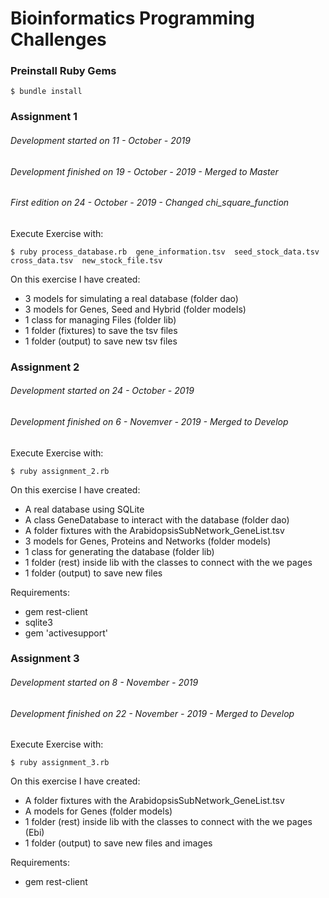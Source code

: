 Bioinformatics Programming Challenges
=====



### **Preinstall Ruby Gems**

```
$ bundle install
```

### **Assignment 1**
###### Development started on 11 - October - 2019
###### Development finished on 19 - October - 2019 -  Merged to Master
###### First edition on 24 - October - 2019 - Changed chi_square_function
Execute Exercise with:
```
$ ruby process_database.rb  gene_information.tsv  seed_stock_data.tsv  cross_data.tsv  new_stock_file.tsv
```
On this exercise I have created:
- 3 models for simulating a real database (folder dao)
- 3 models for Genes, Seed and Hybrid (folder models)
- 1 class for managing Files (folder lib)
- 1 folder (fixtures) to save the tsv files
- 1 folder (output) to save new tsv files


### **Assignment 2**
###### Development started on 24 - October - 2019
###### Development finished on 6 - Novemver - 2019 -  Merged to Develop
Execute Exercise with:
```
$ ruby assignment_2.rb  
```
On this exercise I have created:
- A real database using SQLite 
- A class GeneDatabase to interact with the database (folder dao)
- A folder fixtures with the ArabidopsisSubNetwork_GeneList.tsv
- 3 models for Genes, Proteins and Networks (folder models)
- 1 class for generating the database (folder lib)
- 1 folder (rest) inside lib with the classes to connect with the we pages
- 1 folder (output) to save new files

Requirements:
- gem rest-client
- sqlite3
- gem 'activesupport'

### **Assignment 3**
###### Development started on 8 - November - 2019
###### Development finished on 22 - November - 2019 -  Merged to Develop
Execute Exercise with:
```
$ ruby assignment_3.rb  
```
On this exercise I have created:
- A folder fixtures with the ArabidopsisSubNetwork_GeneList.tsv
- A models for Genes (folder models)
- 1 folder (rest) inside lib with the classes to connect with the we pages (Ebi)
- 1 folder (output) to save new files and images

Requirements:
- gem rest-client


